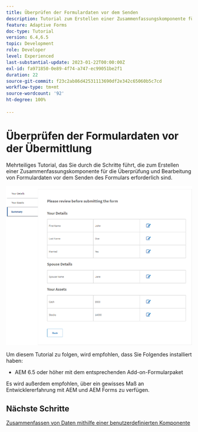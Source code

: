 ```yaml
---
title: Überprüfen der Formulardaten vor dem Senden
description: Tutorial zum Erstellen einer Zusammenfassungskomponente für die Überprüfung von Formulardaten vor der Übermittlung.
feature: Adaptive Forms
doc-type: Tutorial
version: 6.4,6.5
topic: Development
role: Developer
level: Experienced
last-substantial-update: 2023-01-22T00:00:00Z
exl-id: fa971850-0e89-4f74-a747-ec99051be2f1
duration: 22
source-git-commit: f23c2ab86d42531113690df2e342c65060b5c7cd
workflow-type: tm+mt
source-wordcount: '92'
ht-degree: 100%

---
```


# Überprüfen der Formulardaten vor der Übermittlung

Mehrteiliges Tutorial, das Sie durch die Schritte führt, die zum Erstellen einer Zusammenfassungskomponente für die Überprüfung und Bearbeitung von Formulardaten vor dem Senden des Formulars erforderlich sind.

![review-form-data](assets/review-form-data.png)

Um diesem Tutorial zu folgen, wird empfohlen, dass Sie Folgendes installiert haben:

* AEM 6.5 oder höher mit dem entsprechenden Add-on-Formularpaket

Es wird außerdem empfohlen, über ein gewisses Maß an Entwicklererfahrung mit AEM und AEM Forms zu verfügen.

## Nächste Schritte

[Zusammenfassen von Daten mithilfe einer benutzerdefinierten Komponente](./create-component.md)